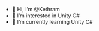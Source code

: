 - 👋 Hi, I’m @Kethram
- 👀 I’m interested in Unity C#
- 🌱 I’m currently learning Unity C#



<!---
Kethram/Kethram is a ✨ special ✨ repository because its `README.md` (this file) appears on your GitHub profile.
You can click the Preview link to take a look at your changes.
--->
